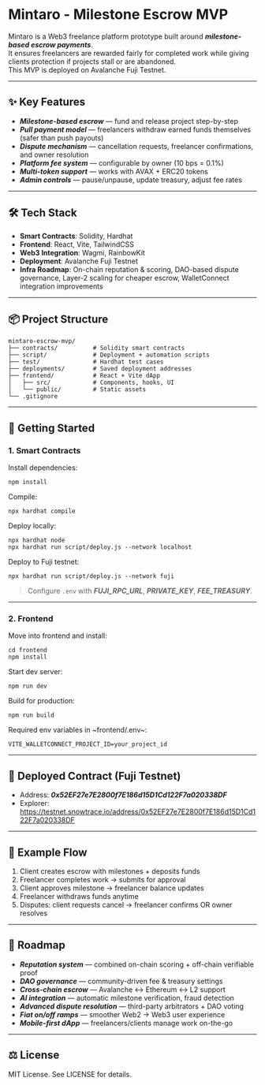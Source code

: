 # Mintaro - Milestone Escrow MVP

Mintaro is a Web3 freelance platform prototype built around ***milestone-based escrow payments***.  
It ensures freelancers are rewarded fairly for completed work while giving clients protection if projects stall or are abandoned.  
This MVP is deployed on Avalanche Fuji Testnet.

---

## ✨ Key Features

- ***Milestone-based escrow*** — fund and release project step-by-step  
- ***Pull payment model*** — freelancers withdraw earned funds themselves (safer than push payouts)  
- ***Dispute mechanism*** — cancellation requests, freelancer confirmations, and owner resolution  
- ***Platform fee system*** — configurable by owner (10 bps = 0.1%)  
- ***Multi-token support*** — works with AVAX + ERC20 tokens  
- ***Admin controls*** — pause/unpause, update treasury, adjust fee rates  

---

## 🛠️ Tech Stack

- **Smart Contracts**: Solidity, Hardhat
- **Frontend**: React, Vite, TailwindCSS  
- **Web3 Integration**: Wagmi, RainbowKit
- **Deployment**: Avalanche Fuji Testnet  
- **Infra Roadmap**: On-chain reputation & scoring, DAO-based dispute governance, Layer-2 scaling for cheaper escrow, WalletConnect integration improvements

---

## 📦 Project Structure

    mintaro-escrow-mvp/
    ├── contracts/          # Solidity smart contracts
    ├── script/             # Deployment + automation scripts
    ├── test/               # Hardhat test cases
    ├── deployments/        # Saved deployment addresses
    ├── frontend/           # React + Vite dApp
    │   ├── src/            # Components, hooks, UI
    │   └── public/         # Static assets
    └── .gitignore

---

## 🚀 Getting Started

### 1. Smart Contracts

Install dependencies:

    npm install

Compile:

    npx hardhat compile

Deploy locally:

    npx hardhat node
    npx hardhat run script/deploy.js --network localhost

Deploy to Fuji testnet:

    npx hardhat run script/deploy.js --network fuji

> Configure `.env` with ***FUJI_RPC_URL***, ***PRIVATE_KEY***, ***FEE_TREASURY***.

---

### 2. Frontend

Move into frontend and install:

    cd frontend
    npm install

Start dev server:

    npm run dev

Build for production:

    npm run build

Required env variables in ~frontend/.env~:

    VITE_WALLETCONNECT_PROJECT_ID=your_project_id

---

## 🔗 Deployed Contract (Fuji Testnet)

- Address: ***0x52EF27e7E2800f7E186d15D1Cd122F7a020338DF***  
- Explorer: https://testnet.snowtrace.io/address/0x52EF27e7E2800f7E186d15D1Cd122F7a020338DF  

---

## 📖 Example Flow

1. Client creates escrow with milestones + deposits funds  
2. Freelancer completes work → submits for approval  
3. Client approves milestone → freelancer balance updates  
4. Freelancer withdraws funds anytime  
5. Disputes: client requests cancel → freelancer confirms OR owner resolves  

---

## 🧩 Roadmap

- ***Reputation system*** — combined on-chain scoring + off-chain verifiable proof  
- ***DAO governance*** — community-driven fee & treasury settings  
- ***Cross-chain escrow*** — Avalanche ↔ Ethereum ↔ L2 support  
- ***AI integration*** — automatic milestone verification, fraud detection  
- ***Advanced dispute resolution*** — third-party arbitrators + DAO voting  
- ***Fiat on/off ramps*** — smoother Web2 → Web3 user experience  
- ***Mobile-first dApp*** — freelancers/clients manage work on-the-go  

---

## ⚖️ License

MIT License. See LICENSE for details.
